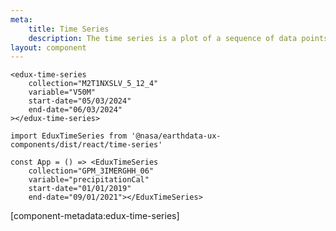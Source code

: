 ```yaml
---
meta:
    title: Time Series
    description: The time series is a plot of a sequence of data points that occur in successive order over some period of time for a given variable.
layout: component
---
```


```html:preview
<edux-time-series
    collection="M2T1NXSLV_5_12_4"
    variable="V50M"
    start-date="05/03/2024"
    end-date="06/03/2024"
></edux-time-series>
```

```jsx:react
import EduxTimeSeries from '@nasa/earthdata-ux-components/dist/react/time-series'

const App = () => <EduxTimeSeries 
    collection="GPM_3IMERGHH_06"
    variable="precipitationCal"
    start-date="01/01/2019"
    end-date="09/01/2021"></EduxTimeSeries>
```

[component-metadata:edux-time-series]

